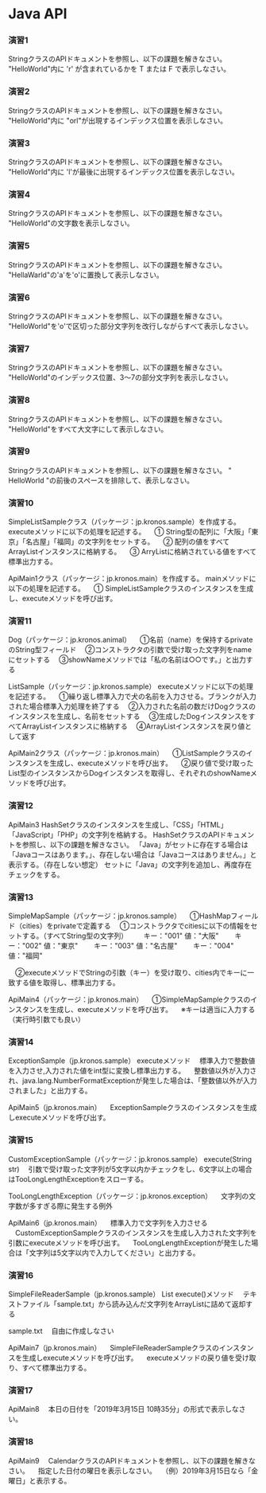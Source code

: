 # Java API

### 演習1

StringクラスのAPIドキュメントを参照し、以下の課題を解きなさい。
"HelloWorld"内に 'r' が含まれているかを T または F で表示しなさい。


### 演習2

StringクラスのAPIドキュメントを参照し、以下の課題を解きなさい。
"HelloWorld"内に "orl"が出現するインデックス位置を表示しなさい。


### 演習3

StringクラスのAPIドキュメントを参照し、以下の課題を解きなさい。
"HelloWorld"内に 'l'が最後に出現するインデックス位置を表示しなさい。


### 演習4

StringクラスのAPIドキュメントを参照し、以下の課題を解きなさい。
"HelloWorld"の文字数を表示しなさい。


### 演習5

StringクラスのAPIドキュメントを参照し、以下の課題を解きなさい。
"HellaWarld"の'a'を'o'に置換して表示しなさい。


### 演習6

StringクラスのAPIドキュメントを参照し、以下の課題を解きなさい。
"HelloWorld"を'o'で区切った部分文字列を改行しながらすべて表示しなさい。


### 演習7

StringクラスのAPIドキュメントを参照し、以下の課題を解きなさい。
"HelloWorld"のインデックス位置、3～7の部分文字列を表示しなさい。


### 演習8

StringクラスのAPIドキュメントを参照し、以下の課題を解きなさい。
"HelloWorld"をすべて大文字にして表示しなさい。


### 演習9

StringクラスのAPIドキュメントを参照し、以下の課題を解きなさい。
" HelloWorld "の前後のスペースを排除して、表示しなさい。


### 演習10

SimpleListSampleクラス（パッケージ：jp.kronos.sample）を作成する。
executeメソッドに以下の処理を記述する。
　① String型の配列に「大阪」「東京」「名古屋」「福岡」の文字列をセットする。
　② 配列の値をすべてArrayListインスタンスに格納する。
　③ ArryListに格納されている値をすべて標準出力する。
 
ApiMain1クラス（パッケージ：jp.kronos.main）を作成する。
mainメソッドに以下の処理を記述する。
　① SimpleListSampleクラスのインスタンスを生成し、executeメソッドを呼び出す。


### 演習11

Dog（パッケージ：jp.kronos.animal）
　①名前（name）を保持するprivateのString型フィールド
　②コンストラクタの引数で受け取った文字列をnameにセットする
　③showNameメソッドでは「私の名前は○○です。」と出力する

ListSample（パッケージ：jp.kronos.sample）
executeメソッドに以下の処理を記述する。
　①繰り返し標準入力で犬の名前を入力させる。ブランクが入力された場合標準入力処理を終了する
　②入力された名前の数だけDogクラスのインスタンスを生成し、名前をセットする
　③生成したDogインスタンスをすべてArrayListインスタンスに格納する
　④ArrayListインスタンスを戻り値として返す

ApiMain2クラス（パッケージ：jp.kronos.main）
　①ListSampleクラスのインスタンスを生成し、executeメソッドを呼び出す。
　②戻り値で受け取ったList型のインスタンスからDogインスタンスを取得し、それぞれのshowNameメソッドを呼び出す。


### 演習12

ApiMain3
HashSetクラスのインスタンスを生成し、「CSS」「HTML」「JavaScript」「PHP」の文字列を格納する。
HashSetクラスのAPIドキュメントを参照し、以下の課題を解きなさい。
「Java」がセットに存在する場合は「Javaコースはあります。」、存在しない場合は「Javaコースはありません。」と表示する。（存在しない想定）
セットに「Java」の文字列を追加し、再度存在チェックをする。


### 演習13

SimpleMapSample（パッケージ：jp.kronos.sample）
　①HashMapフィールド（cities）をprivateで定義する
　①コンストラクタでcitiesに以下の情報をセットする。（すべてString型の文字列）
　　キー："001" 値："大阪"
　　キー："002" 値："東京"
　　キー："003" 値："名古屋"
　　キー："004" 値："福岡"
 
　②executeメソッドでStringの引数（キー）を受け取り、cities内でキーに一致する値を取得し、標準出力する。

ApiMain4（パッケージ：jp.kronos.main）
　①SimpleMapSampleクラスのインスタンスを生成し、executeメソッドを呼び出す。
　※キーは適当に入力する（実行時引数でも良い）
 

### 演習14

ExceptionSample（jp.kronos.sample）
executeメソッド
　標準入力で整数値を入力させ,入力された値をint型に変換し標準出力する。
　整数値以外が入力され、java.lang.NumberFormatExceptionが発生した場合は、「整数値以外が入力されました」と出力する。

ApiMain5（jp.kronos.main）
　ExceptionSampleクラスのインスタンスを生成しexecuteメソッドを呼び出す。


### 演習15

CustomExceptionSample（パッケージ：jp.kronos.sample）
execute(String str)
　引数で受け取った文字列が5文字以内かチェックをし、6文字以上の場合はTooLongLengthExceptionをスローする。

TooLongLengthException（パッケージ：jp.kronos.exception）
　文字列の文字数が多すぎる際に発生する例外

ApiMain6（jp.kronos.main）
　標準入力で文字列を入力させる
　CustomExceptionSampleクラスのインスタンスを生成し入力された文字列を引数にexecuteメソッドを呼び出す。
　TooLongLengthExceptionが発生した場合は「文字列は5文字以内で入力してください」と出力する。


### 演習16

SimpleFileReaderSample（jp.kronos.sample）
List execute()メソッド
　テキストファイル「sample.txt」から読み込んだ文字列をArrayList<String>に詰めて返却する

sample.txt
　自由に作成しなさい

ApiMain7（jp.kronos.main）
　SimpleFileReaderSampleクラスのインスタンスを生成しexecuteメソッドを呼び出す。
　executeメソッドの戻り値を受け取り、すべて標準出力する。


### 演習17

ApiMain8
　本日の日付を「2019年3月15日 10時35分」の形式で表示しなさい。


### 演習18

ApiMain9
　CalendarクラスのAPIドキュメントを参照し、以下の課題を解きなさい。
　指定した日付の曜日を表示しなさい。
　（例）2019年3月15日なら「金曜日」と表示する。
